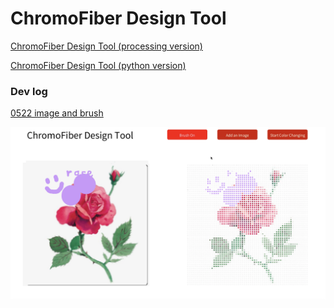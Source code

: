 # ChromoFiber Design Tool
[ChromoFiber Design Tool (processing version)](https://github.com/echo-xiao9/FiberGUI/tree/main/Fiber_GUI/fiber_GUI)

[ChromoFiber Design Tool (python version)](https://github.com/echo-xiao9/FiberGUI/tree/main/chromofiber-ui)



### Dev log

[0522 image and brush](https://plausible-bard-9b1.notion.site/0522-demo-chomofiber-image-and-brush-1b8427c226a64868a4369fe13cd45b8a)

![image-20220522235355928](README.assets/image-20220522235355928.png)
